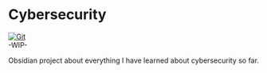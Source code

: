 # Cybersecurity 

[![Git](https://app.soluble.cloud/api/v1/public/badges/2e486d48-2882-46f7-913f-12fa6ccb7bf7.svg?orgId=405986230211)](https://app.soluble.cloud/repos/details/github.com/paradoxxs/cybersecurity?orgId=405986230211)  
-WIP- 

Obsidian project about everything I have learned about cybersecurity so far. 
